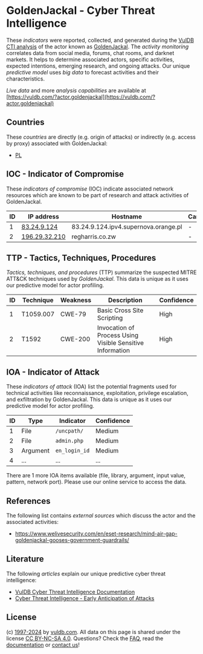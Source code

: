 # GoldenJackal - Cyber Threat Intelligence

These _indicators_ were reported, collected, and generated during the [VulDB CTI analysis](https://vuldb.com/?kb.cti) of the actor known as [GoldenJackal](https://vuldb.com/?actor.goldenjackal). The _activity monitoring_ correlates data from social media, forums, chat rooms, and darknet markets. It helps to determine associated actors, specific activities, expected intentions, emerging research, and ongoing attacks. Our unique _predictive model_ uses _big data_ to forecast activities and their characteristics.

_Live data_ and more _analysis capabilities_ are available at [https://vuldb.com/?actor.goldenjackal](https://vuldb.com/?actor.goldenjackal)

## Countries

These _countries_ are directly (e.g. origin of attacks) or indirectly (e.g. access by proxy) associated with GoldenJackal:

* [PL](https://vuldb.com/?country.pl)

## IOC - Indicator of Compromise

These _indicators of compromise_ (IOC) indicate associated network resources which are known to be part of research and attack activities of GoldenJackal.

ID | IP address | Hostname | Campaign | Confidence
-- | ---------- | -------- | -------- | ----------
1 | [83.24.9.124](https://vuldb.com/?ip.83.24.9.124) | 83.24.9.124.ipv4.supernova.orange.pl | - | High
2 | [196.29.32.210](https://vuldb.com/?ip.196.29.32.210) | regharris.co.zw | - | High

## TTP - Tactics, Techniques, Procedures

_Tactics, techniques, and procedures_ (TTP) summarize the suspected MITRE ATT&CK techniques used by _GoldenJackal_. This data is unique as it uses our predictive model for actor profiling.

ID | Technique | Weakness | Description | Confidence
-- | --------- | -------- | ----------- | ----------
1 | T1059.007 | CWE-79 | Basic Cross Site Scripting | High
2 | T1592 | CWE-200 | Invocation of Process Using Visible Sensitive Information | High

## IOA - Indicator of Attack

These _indicators of attack_ (IOA) list the potential fragments used for technical activities like reconnaissance, exploitation, privilege escalation, and exfiltration by GoldenJackal. This data is unique as it uses our predictive model for actor profiling.

ID | Type | Indicator | Confidence
-- | ---- | --------- | ----------
1 | File | `/uncpath/` | Medium
2 | File | `admin.php` | Medium
3 | Argument | `en_login_id` | Medium
4 | ... | ... | ...

There are 1 more IOA items available (file, library, argument, input value, pattern, network port). Please use our online service to access the data.

## References

The following list contains _external sources_ which discuss the actor and the associated activities:

* https://www.welivesecurity.com/en/eset-research/mind-air-gap-goldenjackal-gooses-government-guardrails/

## Literature

The following _articles_ explain our unique predictive cyber threat intelligence:

* [VulDB Cyber Threat Intelligence Documentation](https://vuldb.com/?kb.cti)
* [Cyber Threat Intelligence - Early Anticipation of Attacks](https://www.scip.ch/en/?labs.20201022)

## License

(c) [1997-2024](https://vuldb.com/?kb.changelog) by [vuldb.com](https://vuldb.com/?kb.about). All data on this page is shared under the license [CC BY-NC-SA 4.0](https://creativecommons.org/licenses/by-nc-sa/4.0/). Questions? Check the [FAQ](https://vuldb.com/?kb.faq), read the [documentation](https://vuldb.com/?kb) or [contact us](https://vuldb.com/?contact)!
